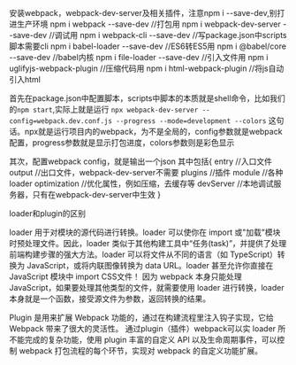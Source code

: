 安装webpack，webpack-dev-server及相关插件，注意npm i --save-dev,别打进生产环境
npm i webpack --save-dev  //打包用
npm i webpack-dev-server --save-dev  //调试用
npm i webpack-cli --save-dev //写package.json中scripts脚本需要cli
npm i babel-loader --save-dev  //ES6转ES5用
npm i @babel/core --save-dev  //babel内核
npm i file-loader --save-dev  //引入文件用
npm i uglifyjs-webpack-plugin  //压缩代码用
npm i html-webpack-plugin  //将js自动引入html


首先在package.json中配置脚本，scripts中脚本的本质就是shell命令，比如我们的```npm start```,实际上就是运行
```npx webpack-dev-server --config=webpack.dev.conf.js --progress --mode=development --colors```
这句话。npx就是运行项目内的webpack，为不是全局的，config参数就是webpack配置，progress参数就是显示打包进度，colors参数则是彩色显示


其次，配置webpack config，就是输出一个json
其中包括{
    entry //入口文件
    output //出口文件，webpack-dev-server不需要
    plugins //插件
    module //各种loader
    optimization //优化属性，例如压缩，去缓存等
    devServer  //本地调试服务器，只有在webpack-dev-server中生效
}



loader和plugin的区别

loader 用于对模块的源代码进行转换。loader 可以使你在 import 或"加载"模块时预处理文件。因此，loader 类似于其他构建工具中“任务(task)”，并提供了处理前端构建步骤的强大方法。loader 可以将文件从不同的语言（如 TypeScript）转换为 JavaScript，或将内联图像转换为 data URL。loader 甚至允许你直接在 JavaScript 模块中 import CSS文件！ 因为 webpack 本身只能处理 JavaScript，如果要处理其他类型的文件，就需要使用 loader 进行转换，loader 本身就是一个函数，接受源文件为参数，返回转换的结果。


Plugin 是用来扩展 Webpack 功能的，通过在构建流程里注入钩子实现，它给 Webpack 带来了很大的灵活性。 通过plugin（插件）webpack可以实 loader 所不能完成的复杂功能，使用 plugin 丰富的自定义 API 以及生命周期事件，可以控制 webpack 打包流程的每个环节，实现对 webpack 的自定义功能扩展。